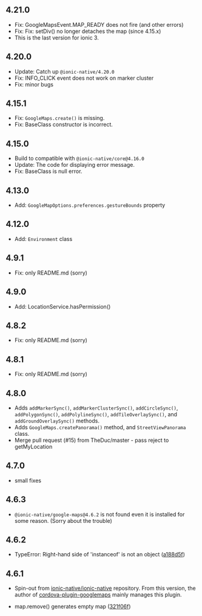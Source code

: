 ## 4.21.0
  - Fix: GoogleMapsEvent.MAP_READY does not fire (and other errors)
  - Fix: Fix: setDiv() no longer detaches the map (since 4.15.x)
  - This is the last version for ionic 3.

## 4.20.0
  - Update: Catch up `@ionic-native/4.20.0`
  - Fix: INFO_CLICK event does not work on marker cluster
  - Fix: minor bugs

## 4.15.1
  - Fix: `GoogleMaps.create()` is missing.
  - Fix: BaseClass constructor is incorrect.

## 4.15.0
  - Build to compatible with `@ionic-native/core@4.16.0`
  - Update: The code for displaying error message.
  - Fix: BaseClass is null error.

## 4.13.0
  - Add: `GoogleMapOptions.preferences.gestureBounds` property

## 4.12.0
  - Add: `Environment` class

## 4.9.1
  - Fix: only README.md (sorry)

## 4.9.0
  - Add: LocationService.hasPermission()

## 4.8.2
  - Fix: only README.md (sorry)

## 4.8.1
  - Fix: only README.md (sorry)

## 4.8.0
  - Adds `addMarkerSync()`, `addMarkerClusterSync()`, `addCircleSync()`, `addPolygonSync()`, `addPolylineSync()`, `addTileOverlaySync()`, and  `addGroundOverlaySync()` methods.
  - Adds `GoogleMaps.createPanorama()` method, and `StreetViewPanorama` class.
  - Merge pull request (#15) from TheDuc/master - pass reject to getMyLocation

## 4.7.0
  - small fixes

## 4.6.3
  - `@ionic-native/google-maps@4.6.2` is not found even it is installed for some reason.
  (Sorry about the trouble)

## 4.6.2

  - TypeError: Right-hand side of 'instanceof' is not an object ([a188d5f](https://github.com/ionic-team/ionic-native-google-maps/commit/a188d5f))

## 4.6.1
  - Spin-out from [ionic-native/ionic-native](https://github.com/ionic-team/ionic-native/) repository.
From this version, the author of [cordova-plugin-googlemaps](https://github.com/mapsplugin/cordova-plugin-googlemaps) mainly manages this plugin.

  - map.remove() generates empty map ([321f06f](https://github.com/ionic-team/ionic-native-google-maps/commit/321f06f))
